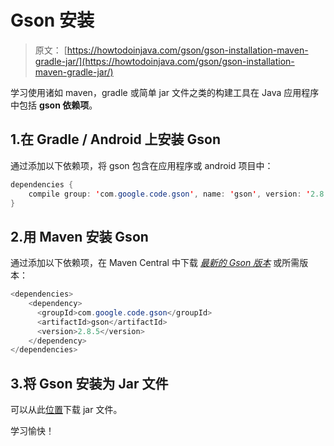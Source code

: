# Gson 安装

> 原文： [https://howtodoinjava.com/gson/gson-installation-maven-gradle-jar/](https://howtodoinjava.com/gson/gson-installation-maven-gradle-jar/)

学习使用诸如 maven，gradle 或简单 jar 文件之类的构建工具在 Java 应用程序中包括 **gson 依赖项**。

## 1.在 Gradle / Android 上安装 Gson

通过添加以下依赖项，将 gson 包含在应用程序或 android 项目中：

```java
dependencies {
    compile group: 'com.google.code.gson', name: 'gson', version: '2.8.5'
}

```

## 2.用 Maven 安装 Gson

通过添加以下依赖项，在 Maven Central 中下载 *[最新的 Gson 版本](https://mvnrepository.com/artifact/com.google.code.gson/gson)* 或所需版本：

```java
<dependencies>
    <dependency>
      <groupId>com.google.code.gson</groupId>
      <artifactId>gson</artifactId>
      <version>2.8.5</version>
    </dependency>
</dependencies>

```

## 3.将 Gson 安装为 Jar 文件

可以从此[位置](https://repo1.maven.org/maven2/com/google/code/gson/gson/)下载 jar 文件。

学习愉快！